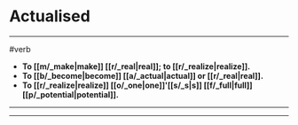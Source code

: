 # Actualised
---
#verb
- **To [[m/_make|make]] [[r/_real|real]]; to [[r/_realize|realize]].**
- **To [[b/_become|become]] [[a/_actual|actual]] or [[r/_real|real]].**
- **To [[r/_realize|realize]] [[o/_one|one]]'[[s/_s|s]] [[f/_full|full]] [[p/_potential|potential]].**
---
---
